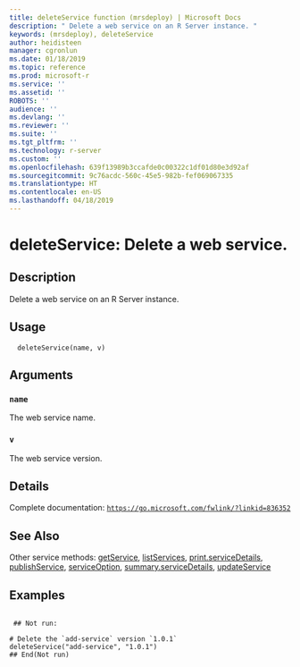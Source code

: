 ```yaml
---
title: deleteService function (mrsdeploy) | Microsoft Docs
description: " Delete a web service on an R Server instance. "
keywords: (mrsdeploy), deleteService
author: heidisteen
manager: cgronlun
ms.date: 01/18/2019
ms.topic: reference
ms.prod: microsoft-r
ms.service: ''
ms.assetid: ''
ROBOTS: ''
audience: ''
ms.devlang: ''
ms.reviewer: ''
ms.suite: ''
ms.tgt_pltfrm: ''
ms.technology: r-server
ms.custom: ''
ms.openlocfilehash: 639f13989b3ccafde0c00322c1df01d80e3d92af
ms.sourcegitcommit: 9c76acdc-560c-45e5-982b-fef069067335
ms.translationtype: HT
ms.contentlocale: en-US
ms.lasthandoff: 04/18/2019
---
```

 # <a name="deleteservice-delete-a-web-service"></a>deleteService: Delete a web service.
 ## <a name="description"></a>Description

Delete a web service on an R Server instance.


 ## <a name="usage"></a>Usage

```   
  deleteService(name, v)

```

 ## <a name="arguments"></a>Arguments



 ### `name`
 The web service name. 



 ### `v`
 The web service version. 



 ## <a name="details"></a>Details

Complete documentation: [`https://go.microsoft.com/fwlink/?linkid=836352`](https://go.microsoft.com/fwlink/?linkid=836352)



 ## <a name="see-also"></a>See Also

Other service methods: [getService](getService.md), [listServices](listServices.md), [print.serviceDetails](print.serviceDetails.md), [publishService](publishService.md), [serviceOption](serviceOption.md), [summary.serviceDetails](summary.serviceDetails.md), [updateService](updateService.md)

 ## <a name="examples"></a>Examples

 ```

  ## Not run:

# Delete the `add-service` version `1.0.1`
deleteService("add-service", "1.0.1")
 ## End(Not run) 
```

